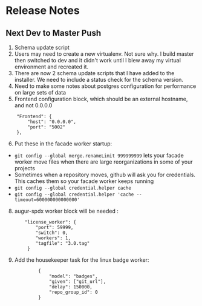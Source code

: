# Release Notes

## Next Dev to Master Push
1. Schema update script
2. Users may need to create a new virtualenv. Not sure why. I build master then switched to dev and it didn't work until I blew away my virtual environment and recreated it.
3. There are now 2 schema update scripts that I have added to the installer. We need to include a status check for the schema version. 
4. Need to make some notes about postgres configuration for performance on large sets of data
5. Frontend configuration block, which should be an external hostname, and not 0.0.0.0  
```
    "Frontend": {
        "host": "0.0.0.0",
        "port": "5002"
    },
```
6. Put these in the facade worker startup: 
  - `git config --global merge.renameLimit 999999999` lets your facade worker move files when there are large reorganizations in some of your projects
  - Sometimes when a repository moves, github will ask you for credentials. This caches them so your facade worker keeps running 
   - `git config --global credential.helper cache`
   - `git config --global credential.helper 'cache --timeout=600000000000000'`
8. augur-spdx worker block will be needed : 
```
       "license_worker": {
           "port": 59999,
           "switch": 0,
           "workers": 1,
           "tagfile": "3.0.tag"
        }
```
9. Add the housekeeper task for the linux badge worker: 
```
            {
                "model": "badges",
                "given": ["git_url"],
                "delay": 150000,
                "repo_group_id": 0
            }

```

 
